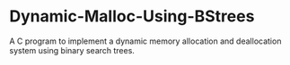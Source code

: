 # Dynamic-Malloc-Using-BStrees
A C program to implement a dynamic memory allocation and deallocation system using binary search trees.

